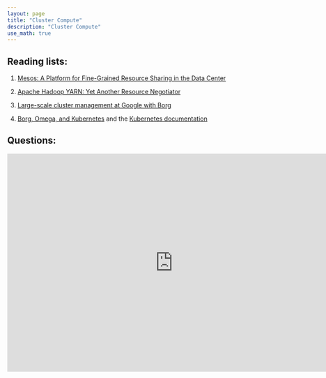 ```yaml
---
layout: page
title: "Cluster Compute"
description: "Cluster Compute"
use_math: true
---
```


## Reading lists:

1. [Mesos: A Platform for Fine-Grained Resource Sharing in the Data Center](https://www.cs.berkeley.edu/~alig/papers/mesos.pdf)

1. [Apache Hadoop YARN: Yet Another Resource Negotiator](http://www.socc2013.org/home/program/a5-vavilapalli.pdf?attredirects=0)

1. [Large-scale cluster management at Google with Borg](http://static.googleusercontent.com/media/research.google.com/en//pubs/archive/43438.pdf)

1. [Borg, Omega, and Kubernetes](http://static.googleusercontent.com/media/research.google.com/en//pubs/archive/44843.pdf) and the [Kubernetes documentation](http://kubernetes.io/docs/)

## Questions:

<iframe src="https://goo.gl/forms/iA4sNyuvSs1lJVtx2/viewform?embedded=true" width="760" height="500" frameborder="0" marginheight="0" marginwidth="0">Loading...</iframe>
